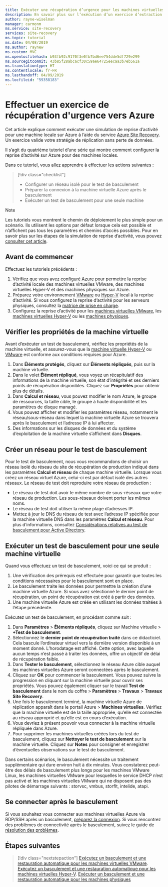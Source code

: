 ```yaml
---
title: Exécuter une récupération d’urgence pour les machines virtuelles locales vers Azure à l’aide d’Azure Site Recovery | Microsoft Docs
description: En savoir plus sur l’exécution d’un exercice d’extraction de récupération d’urgence à partir d’une machine locale vers Azure, avec Azure Site Recovery
author: rayne-wiselman
manager: carmonm
ms.service: site-recovery
services: site-recovery
ms.topic: tutorial
ms.date: 04/08/2019
ms.author: raynew
ms.custom: MVC
ms.openlocfilehash: b93fb92c9170f3e0fb7bd6ee754dde5df729e299
ms.sourcegitcommit: 43b85f28abcacf30c59ae64725eecaa3b7eb561a
ms.translationtype: HT
ms.contentlocale: fr-FR
ms.lasthandoff: 04/09/2019
ms.locfileid: "59358183"
---
```

# <a name="run-a-disaster-recovery-drill-to-azure"></a>Effectuer un exercice de récupération d'urgence vers Azure

Cet article explique comment exécuter une simulation de reprise d’activité pour une machine locale sur Azure à l’aide du service [Azure Site Recovery](site-recovery-overview.md). Un exercice valide votre stratégie de réplication sans perte de données.


Il s’agit du quatrième tutoriel d’une série qui montre comment configurer la reprise d’activité sur Azure pour des machines locales.

Dans ce tutoriel, vous allez apprendre à effectuer les actions suivantes :

> [!div class="checklist"]
> * Configurer un réseau isolé pour le test de basculement
> * Préparer la connexion à la machine virtuelle Azure après le basculement
> * Exécuter un test de basculement pour une seule machine

> [!NOTE]
> Les tutoriels vous montrent le chemin de déploiement le plus simple pour un scénario. Ils utilisent les options par défaut lorsque cela est possible et n’affichent pas tous les paramètres et chemins d’accès possibles. Pour en savoir plus sur les étapes de la simulation de reprise d’activité, vous pouvez [consulter cet article](site-recovery-test-failover-to-azure.md).

## <a name="before-you-start"></a>Avant de commencer

Effectuez les tutoriels précédents :

1. Vérifiez que vous avez [configuré Azure](tutorial-prepare-azure.md) pour permettre la reprise d’activité locale des machines virtuelles VMware, des machines virtuelles Hyper-V et des machines physiques sur Azure.
2. Préparez votre environnement [VMware](vmware-azure-tutorial-prepare-on-premises.md) ou [Hyper-V](hyper-v-prepare-on-premises-tutorial.md) local à la reprise d’activité. Si vous configurez la reprise d’activité pour les serveurs physiques, consultez la [matrice de prise en charge](vmware-physical-secondary-support-matrix.md).
3. Configurez la reprise d’activité pour les [machines virtuelles VMware](vmware-azure-tutorial.md), les [machines virtuelles Hyper-V](hyper-v-azure-tutorial.md) ou les [machines physiques](physical-azure-disaster-recovery.md).
 

## <a name="verify-vm-properties"></a>Vérifier les propriétés de la machine virtuelle

Avant d’exécuter un test de basculement, vérifiez les propriétés de la machine virtuelle, et assurez-vous que la [machine virtuelle Hyper-V](hyper-v-azure-support-matrix.md#replicated-vms) ou [VMware](vmware-physical-azure-support-matrix.md#replicated-machines) est conforme aux conditions requises pour Azure.

1. Dans **Éléments protégés**, cliquez sur **Éléments répliqués**, puis sur la machine virtuelle.
2. Dans le volet **Élément répliqué**, vous voyez un récapitulatif des informations de la machine virtuelle, son état d’intégrité et ses derniers points de récupération disponibles. Cliquez sur **Propriétés** pour obtenir plus de détails.
3. Dans **Calcul et réseau**, vous pouvez modifier le nom Azure, le groupe de ressources, la taille cible, le groupe à haute disponibilité et les paramètres de disque managé.
4. Vous pouvez afficher et modifier les paramètres réseau, notamment le réseau/sous-réseau dans lequel la machine virtuelle Azure se trouvera après le basculement et l’adresse IP à lui affecter.
5. Des informations sur les disques de données et du système d’exploitation de la machine virtuelle s’affichent dans **Disques**.

## <a name="create-a-network-for-test-failover"></a>Créer un réseau pour le test de basculement

Pour le test de basculement, nous vous recommandons de choisir un réseau isolé du réseau du site de récupération de production indiqué dans les paramètres **Calcul et réseau** de chaque machine virtuelle. Lorsque vous créez un réseau virtuel Azure, celui-ci est par défaut isolé des autres réseaux. Le réseau de test doit reproduire votre réseau de production :

- Le réseau de test doit avoir le même nombre de sous-réseaux que votre réseau de production. Les sous-réseaux doivent porter les mêmes noms.
- Le réseau de test doit utiliser la même plage d’adresses IP.
- Mettez à jour le DNS du réseau de test avec l’adresse IP spécifiée pour la machine virtuelle DNS dans les paramètres **Calcul et réseau**. Pour plus d’informations, consultez [Considérations relatives au test de basculement pour Active Directory](site-recovery-active-directory.md#test-failover-considerations).

## <a name="run-a-test-failover-for-a-single-vm"></a>Exécuter un test de basculement pour une seule machine virtuelle

Quand vous effectuez un test de basculement, voici ce qui se produit :

1. Une vérification des prérequis est effectuée pour garantir que toutes les conditions nécessaires pour le basculement sont en place.
2. Le basculement traite les données pour permettre la création d’une machine virtuelle Azure. Si vous avez sélectionné le dernier point de récupération, un point de récupération est créé à partir des données.
3. Une machine virtuelle Azure est créée en utilisant les données traitées à l’étape précédente.

Exécutez un test de basculement, en procédant comme suit :

1. Dans **Paramètres** > **Éléments répliqués**, cliquez sur Machine virtuelle > **+Test de basculement**.
2. Sélectionnez le **dernier point de récupération traité** dans ce didacticiel. Cela bascule l’ordinateur virtuel vers la dernière version disponible à un moment donné. L’horodatage est affiché. Cette option, avec laquelle aucun temps n’est passé à traiter les données, offre un objectif de délai de récupération faible.
3. Dans **Tester le basculement**, sélectionnez le réseau Azure cible auquel les machines virtuelles Azure seront connectées après le basculement.
4. Cliquez sur **OK** pour commencer le basculement. Vous pouvez suivre la progression en cliquant sur la machine virtuelle pour ouvrir ses propriétés. Vous pouvez également cliquer sur le travail **Test de basculement** dans le nom du coffre > **Paramètres** > **Travaux** >
   **Travaux Site Recovery**.
5. Une fois le basculement terminé, la machine virtuelle Azure de réplication apparaît dans le portail Azure > **Machines virtuelles**. Vérifiez que la machine virtuelle est de la taille appropriée, qu’elle est connectée au réseau approprié et qu’elle est en cours d’exécution.
6. Vous devriez à présent pouvoir vous connecter à la machine virtuelle répliquée dans Azure.
7. Pour supprimer les machines virtuelles créées lors du test de basculement, cliquez sur **Nettoyer le test de basculement** sur la machine virtuelle. Cliquez sur **Notes** pour consigner et enregistrer d’éventuelles observations sur le test de basculement.

Dans certains scénarios, le basculement nécessite un traitement supplémentaire qui dure environ huit à dix minutes. Vous constaterez peut-être des délais de basculement plus longs pour les machines VMware Linux, les machines virtuelles VMware pour lesquelles le service DHCP n’est pas activé et les machines virtuelles VMware qui ne disposent pas des pilotes de démarrage suivants : storvsc, vmbus, storflt, intelide, atapi.

## <a name="connect-after-failover"></a>Se connecter après le basculement

Si vous souhaitez vous connecter aux machines virtuelles Azure via RDP/SSH après un basculement, [préparez la connexion](site-recovery-test-failover-to-azure.md#prepare-to-connect-to-azure-vms-after-failover). Si vous rencontrez des problèmes de connectivité après le basculement, suivez le guide de [résolution des problèmes](site-recovery-failover-to-azure-troubleshoot.md).

## <a name="next-steps"></a>Étapes suivantes

> [!div class="nextstepaction"]
> [Exécutez un basculement et une restauration automatique pour les machines virtuelles VMware](vmware-azure-tutorial-failover-failback.md).
> [Exécutez un basculement et une restauration automatique pour les machines virtuelles Hyper-V](hyper-v-azure-failover-failback-tutorial.md).
> [Exécuter un basculement et une restauration automatique pour les machines physiques](physical-to-azure-failover-failback.md)
